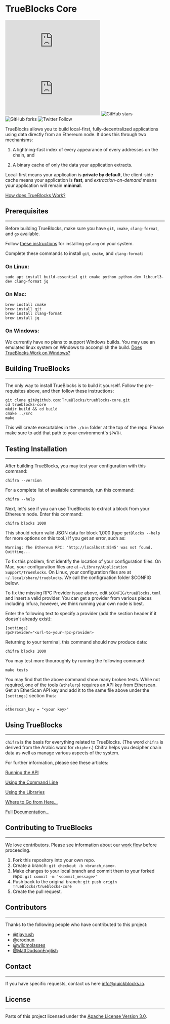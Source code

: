 # TrueBlocks Core

![GitHub repo size](https://img.shields.io/github/repo-size/scottydocs/README-template.md)
![GitHub contributors](https://img.shields.io/github/contributors/scottydocs/README-template.md)
![GitHub stars](https://img.shields.io/github/stars/TrueBlocks/trueblocks-core?style%3Dsocial)
![GitHub forks](https://img.shields.io/github/forks/TrueBlocks/trueblocks-core?style=social)
![Twitter Follow](https://img.shields.io/twitter/follow/trueblocks?style=social)

TrueBlocks allows you to build local-first, fully-decentralized applications using data directly from an Ethereum node. It does this through two mechanisms:

1. A lightning-fast index of every appearance of every addresses on the chain, and

2. A binary cache of only the data your application extracts.

Local-first means your application is **private by default**, the client-side cache means your application is **fast**, and *extraction-on-demand* means your application will remain **minimal**.

[How does TrueBlocks Work?](./docs/FAQ.md#how-it-works)

## Prerequisites

---

Before building TrueBlocks, make sure you have `git`, `cmake`, `clang-format`, and `go` available.

Follow [these instructions](https://golang.org/doc/install) for installing `golang` on your system.

Complete these commands to install `git`, `cmake`, and `clang-format`:

### On Linux:

```[shell]
sudo apt install build-essential git cmake python python-dev libcurl3-dev clang-format jq
```

### On Mac:

```[shell]
brew install cmake
brew install git
brew install clang-format
brew install jq
```

### On Windows:

We currently have no plans to support Windows builds. You may use an emulated linux system on Windows to accomplish the build. [Does TrueBlocks Work on Windows?](./docs/FAQ.md-windows)


## Building TrueBlocks

---

The only way to install TrueBlocks is to build it yourself. Follow the pre-requisites above, and then follow these instructions:

```[shell]
git clone git@github.com:TrueBlocks/trueblocks-core.git
cd trueblocks-core
mkdir build && cd build
cmake ../src
make
```

This will create executables in the `./bin` folder at the top of the repo. Please make sure to add that path to your environment's `$PATH`.

## Testing Installation

---

After building TrueBlocks, you may test your configuration with this command:

```[shell]
chifra --version
```

For a complete list of available commands, run this command:

```[shell]
chifra --help
```

Next, let's see if you can use TrueBlocks to extract a block from your Ethereum node. Enter this command:

```[shell]
chifra blocks 1000
```

This should return valid JSON data for block 1,000 (type `getBlocks --help` for more options on this tool.) If you get an error, such as:

```[shell]
Warning: The Ethereum RPC: 'http://localhost:8545' was not found. Quitting...
```

To fix this problem, first identify the location of your configuration files. On Mac, your configuration files are at `~/Library/Application Support/TrueBlocks`. On Linux, your configuration files are at `~/.local/share/trueblocks`. We call the configruation folder $CONFIG below.

To fix the missing RPC Provider issue above, edit `$CONFIG/trueBlocks.toml` and insert a valid provider. You can get a provider from various places including Infura, however, we think running your own node is best.

Enter the following text to specify a provider (add the section header if it doesn't already exist):

```[toml]
[settings]
rpcProvider="<url-to-your-rpc-provider>
```

Returning to your terminal, this command should now produce data:

```[shell]
chifra blocks 1000
```

You may test more thouroughly by running the following command:

```[shell]
make tests
```

You may find that the above command show many broken tests. While not required, one of the tools (`ethslurp`) requires an API key from Etherscan. Get an EtherScan API key and add it to the same file above under the `[settings]` section thus:

```[toml]
...
etherscan_key = "<your key>"
```

## Using TrueBlocks

---

`chifra` is the basis for everything related to TrueBlocks. (The word `chifra` is derived from the Arabic word for `chipher`.) Chifra helps you decipher chain data as well as manage various aspects of the system.

For further information, please see these articles:

[Running the API](./docs/FAQ.md#running-the-api)

[Using the Command Line](./docs/FAQ.md#using-the-command-line)

[Using the Libraries](./docs/FAQ.md#using-the-library)

[Where to Go from Here...](./docs/FAQ.md#where-to-go-from-here)

[Full Documentation...](./docs/FAQ.md#full-documentation)

## Contributing to TrueBlocks

---
We love contributors. Please see information about our [work flow](./docs/BRANCHING.md) before proceeding.

1. Fork this repository into your own repo.
2. Create a branch: `git checkout -b <branch_name>`.
3. Make changes to your local branch and commit them to your forked repo: `git commit -m '<commit_message>'`
4. Push back to the original branch: `git push origin TrueBlocks/trueblocks-core`
5. Create the pull request.

## Contributors

---
Thanks to the following people who have contributed to this project:

* [@tjayrush](https://github.com/tjayrush)
* [@crodnun](https://github.com/crodnun)
* [@wildmolasses](https://github.com/wildmolasses)
* [@MattDodsonEnglish](https://github.com/MattDodsonEnglish)

## Contact

---
If you have specific requests, contact us here <info@quickblocks.io>.

## License

---
Parts of this project licensed under the [Apache License Version 3.0](LICENSE.md).
